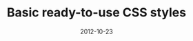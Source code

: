 ---
date: 2012-10-23
external: 
  host: Codrops
  url: http://tympanus.net/codrops/2012/10/23/basic-ready-to-use-css-styles/
layout: none
preview: false
published: true
sassmeister: false
summary: false
title: "Basic ready-to-use CSS styles"
---